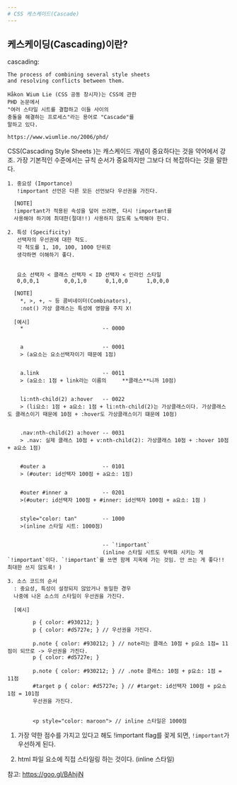 ```yaml
---
# CSS 케스케이드(Cascade)
---
```

## 케스케이딩(Cascading)이란?

  cascading:

    The process of combining several style sheets
    and resolving conflicts between them.

    Håkon Wium Lie (CSS 공동 창시자)는 CSS에 관한
    PHD 논문에서 
    "여러 스타일 시트를 결합하고 이들 사이의
    충돌을 해결하는 프로세스"라는 용어로 "Cascade"를
    말하고 있다.

    https://www.wiumlie.no/2006/phd/

  CSS(Cascading Style Sheets )는 캐스케이드 개념이
  중요하다는 것을 약어에서 강조. 가장 기본적인 수준에서는
  규칙 순서가 중요하지만 그보다 더 복잡하다는 것을 말한다.

    1. 중요성 (Importance)
       !important 선언은 다른 모든 선언보다 우선권을 가진다.

      [NOTE]
      !important가 적용된 속성을 덮어 쓰려면, 다시 !important를
      사용해야 하기에 최대한(절대!!) 사용하지 않도록 노력해야 한다.

    2. 특성 (Specificity)
       선택자의 우선권에 대한 척도.
       각 척도를 1, 10, 100, 1000 단위로
       생각하면 이해하기 좋다.


       요소 선택자 < 클래스 선택자 < ID 선택자 < 인라인 스타일
       0,0,0,1        0,0,1,0      0,1,0,0      1,0,0,0

      [NOTE]
        *, >, +, ~ 등 콤비네이터(Combinators),
        :not() 가상 클래스는 특성에 영향을 주지 X!

      [예시]
        *                         -- 0000


        a                         -- 0001 
        > (a요소는 요소선택자이기 때문에 1점)


        a.link                    -- 0011
        > (a요소: 1점 + link라는 이름의     **클래스**니까 10점)


        li:nth-child(2) a:hover   -- 0022
        > (li요소: 1점 + a요소: 1점 + li:nth-child(2)는 가상클래스이다. 가상클래스도 클래스이기 때문에 10점 + :hover도 가상클래스이기 떄문에 10점)


        .nav:nth-child(2) a:hover -- 0031
        > .nav: 실제 클래스 10점 + v:nth-child(2): 가상클래스 10점 + :hover 10점 + a요소 1점)


        #outer a                  -- 0101
        > (#outer: id선택자 100점 + a요소: 1점)


        #outer #inner a           -- 0201
        >(#outer: id선택자 100점 + #inner: id선택자 100점 + a요소: 1점 )


        style="color: tan"        -- 1000
        >(inline 스타일 시트: 1000점)


                                  -- `!important`
                                  (inline 스타일 시트도 무력화 시키는 게 `!important`이다. `!important`를 쓰면 함께 지옥에 가는 것임. 안 쓰는 게 좋다!! 최대한 쓰지 않도록! )

    3. 소스 코드의 순서
      : 중요성, 특성이 설정되지 않았거나 동일한 경우
      나중에 나온 소스의 스타일이 우선권을 가진다.

      [예시]
```
        p { color: #930212; }
        p { color: #d5727e; } // 우선권을 가진다.

        p.note { color: #930212; } // note라는 클래스 10점 + p요소 1점= 11점이 되므로 -> 우선권을 가진다.  
        p { color: #d5727e; } 

        p.note { color: #930212; } // .note 클래스: 10점 + p요소: 1점 = 11점
        #target p { color: #d5727e; } // #target: id선택자 100점 + p요소 1점 = 101점
        우선권을 가진다. 


        <p style="color: maroon"> // inline 스타일은 1000점

```

1.  가장 약한 점수를 가지고 있다고 해도 !important flag를 꽂게 되면, 
`!important`가 우선하게 된다.

2. html 파일 요소에 직접 스타일링 하는 것이다. (inline 스타일)



  참고: https://goo.gl/BAhjiN
